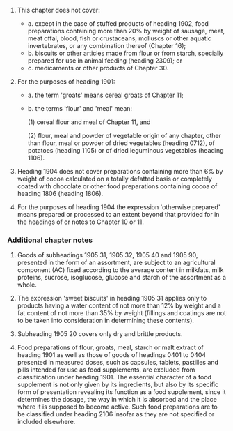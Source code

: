 1. This chapter does not cover:

    - a. except in the case of stuffed products of heading 1902, food preparations containing more than 20% by weight of sausage, meat, meat offal, blood, fish or crustaceans, molluscs or other aquatic invertebrates, or any combination thereof (Chapter 16);
    - b. biscuits or other articles made from flour or from starch, specially prepared for use in animal feeding (heading 2309); or
    - c. medicaments or other products of Chapter 30.

2. For the purposes of heading 1901:

    - a. the term 'groats' means cereal groats of Chapter 11;
    
    - b. the terms 'flour' and 'meal' mean:
    
        (1) cereal flour and meal of Chapter 11, and
    
        (2) flour, meal and powder of vegetable origin of any chapter, other than flour, meal or powder of dried vegetables (heading 0712), of potatoes (heading 1105) or of dried leguminous vegetables (heading 1106).

3. Heading 1904 does not cover preparations containing more than 6% by weight of cocoa calculated on a totally defatted basis or completely coated with chocolate or other food preparations containing cocoa of heading 1806 (heading 1806).

4. For the purposes of heading 1904 the expression 'otherwise prepared' means prepared or processed to an extent beyond that provided for in the headings of or notes to Chapter 10 or 11.

### Additional chapter notes

1. Goods of subheadings 1905 31, 1905 32, 1905 40 and 1905 90, presented in the form of an assortment, are subject to an agricultural component (AC) fixed according to the average content in milkfats, milk proteins, sucrose, isoglucose, glucose and starch of the assortment as a whole.

2. The expression 'sweet biscuits' in heading 1905 31 applies only to products having a water content of not more than 12% by weight and a fat content of not more than 35% by weight (fillings and coatings are not to be taken into consideration in determining these contents).

3. Subheading 1905 20 covers only dry and brittle products.

4. Food preparations of flour, groats, meal, starch or malt extract of heading 1901 as well as those of goods of headings 0401 to 0404 presented in measured doses, such as capsules, tablets, pastilles and pills intended for use as food supplements, are excluded from classification under heading 1901. The essential character of a food supplement is not only given by its ingredients, but also by its specific form of presentation revealing its function as a food supplement, since it determines the dosage, the way in which it is absorbed and the place where it is supposed to become active. Such food preparations are to be classified under heading 2106 insofar as they are not specified or included elsewhere.
